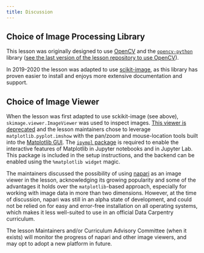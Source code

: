 ```yaml
---
title: Discussion
---
```


## Choice of Image Processing Library

This lesson was originally designed to use [OpenCV](https://opencv.org/)
and the [`opencv-python`](https://pypi.org/project/opencv-python/)
library ([see the last version of the lesson repository to use
OpenCV](https://github.com/datacarpentry/image-processing/tree/770a2416fb5c6bd5a4b8e728b3e338667e47b0ed)).

In 2019-2020 the lesson was adapted to use
[scikit-image](https://scikit-image.org/), as this library has proven
easier to install and enjoys more extensive documentation and support.

## Choice of Image Viewer

When the lesson was first adapted to use sckikit-image (see above),
`skimage.viewer.ImageViewer` was used to inspect images. [This viewer
is deprecated](https://scikit-image.org/docs/dev/user_guide/viewer.html)
and the lesson maintainers chose to leverage `matplotlib.pyplot.imshow`
with the pan/zoom and mouse-location tools built into the [Matplotlib
GUI](https://matplotlib.org/stable/users/interactive.html). The
[`ipympl` package](https://github.com/matplotlib/ipympl) is required
to enable the interactive features of Matplotlib in Jupyter notebooks
and in Jupyter Lab. This package is included in the setup
instructions, and the backend can be enabled using the `%matplotlib
widget` magic.

The maintainers discussed the possibility of using [napari](https://napari.org/)
as an image viewer in the lesson, acknowledging its growing popularity
and some of the advantages it holds over the `matplotlib`-based
approach, especially for working with image data in more than two
dimensions.  However, at the time of discussion, napari was still in
an alpha state of development, and could not be relied on for easy and
error-free installation on all operating systems, which makes it less
well-suited to use in an official Data Carpentry curriculum.

The lesson Maintainers and/or Curriculum Advisory Committee (when it
exists) will monitor the progress of napari and other image viewers,
and may opt to adopt a new platform in future.
